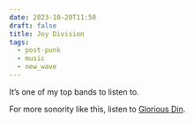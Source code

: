 ```yaml
---
date: 2023-10-20T11:50
draft: false
title: Joy Division
tags:
  - post-punk
  - music
  - new_wave
---
```

It’s one of my top bands to listen to.

For more sonority like this, listen to [Glorious Din](glorious-din.md).